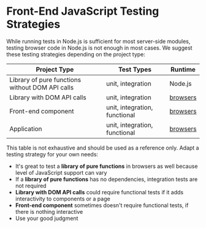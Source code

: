 # Front-End JavaScript Testing Strategies

While running tests in Node.js is sufficient for most server-side modules, testing browser code in Node.js is not enough in most cases. We suggest these testing strategies depending on the project type:

| Project Type | Test Types | Runtime |
| --- | --- | --- |
| Library of pure functions without DOM API calls | unit, integration | Node.js |
| Library with DOM API calls | unit, integration | [browsers](browsers.md) |
| Front-end component | unit, integration, functional | [browsers](browsers.md) |
| Application | unit, integration, functional | [browsers](browsers.md) |

This table is not exhaustive and should be used as a reference only. Adapt a testing strategy for your own needs:

- It's great to test a **library of pure functions** in browsers as well because level of JavaScript support can vary
- If a **library of pure functions** has no dependencies, integration tests are not required
- **Library with DOM API calls** could require functional tests if it adds interactivity to components or a page
- **Front-end component** sometimes doesn't require functional tests, if there is nothing interactive
- Use your good judgment
